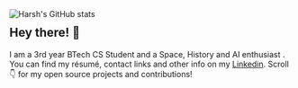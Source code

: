 <img alt="Harsh's GitHub stats" align="left" src="https://github-readme-stats.vercel.app/api?username=harshag24&show_icons=true&theme=radical"/>

## Hey there! :wave:

I am a 3rd year BTech CS Student and a Space, History and AI enthusiast . You can find my résumé, contact links and other info on my [Linkedin](https://www.linkedin.com/in/harshagrawal24/). Scroll :point_down: for my open source projects and contributions!